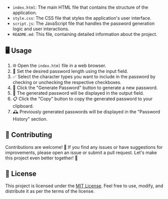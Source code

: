 - `index.html`: The main HTML file that contains the structure of the application.
- `style.css`: The CSS file that styles the application's user interface.
- `script.js`: The JavaScript file that handles the password generation logic and user interactions.
- `README.md`: This file, containing detailed information about the project.

## 🖥️ Usage

1. 🌐 Open the `index.html` file in a web browser.
2. 📏 Set the desired password length using the input field.
3. ✅ Select the character types you want to include in the password by checking or unchecking the respective checkboxes.
4. 🔑 Click the "Generate Password" button to generate a new password.
5. 📝 The generated password will be displayed in the output field.
6. 📋 Click the "Copy" button to copy the generated password to your clipboard.
7. 🕰️ Previously generated passwords will be displayed in the "Password History" section.

## 🤝 Contributing

Contributions are welcome! 🎉 If you find any issues or have suggestions for improvements, please open an issue or submit a pull request. Let's make this project even better together! 💪

## 📄 License

This project is licensed under the [MIT License](LICENSE). Feel free to use, modify, and distribute it as per the terms of the license.
